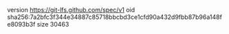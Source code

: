 version https://git-lfs.github.com/spec/v1
oid sha256:7a2bfc3f344e34887c85718bbcbd3ce1cfd90a432d9fbb87b96a148fe8093b3f
size 30463
